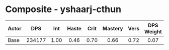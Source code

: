 # Composite - yshaarj-cthun
| Actor | DPS | Int | Haste | Crit | Mastery | Vers | DPS Weight |
|---|:---:|:---:|:---:|:---:|:---:|:---:|:---:|
|Base|234177|1.00|0.46|0.70|0.66|0.72|0.07|
